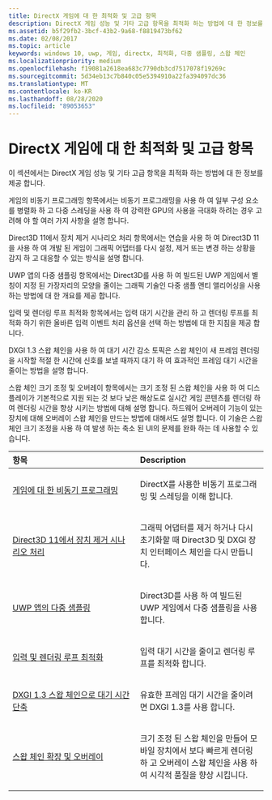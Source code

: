 ```yaml
---
title: DirectX 게임에 대 한 최적화 및 고급 항목
description: DirectX 게임 성능 및 기타 고급 항목을 최적화 하는 방법에 대 한 정보를 제공 하는 문서를 참조 하세요.
ms.assetid: b5f29fb2-3bcf-43b2-9a68-f8819473bf62
ms.date: 02/08/2017
ms.topic: article
keywords: windows 10, uwp, 게임, directx, 최적화, 다중 샘플링, 스왑 체인
ms.localizationpriority: medium
ms.openlocfilehash: f19081a2618ea683c7790db3cd7517078f19269c
ms.sourcegitcommit: 5d34eb13c7b840c05e5394910a22fa394097dc36
ms.translationtype: MT
ms.contentlocale: ko-KR
ms.lasthandoff: 08/28/2020
ms.locfileid: "89053653"
---
```

# <a name="optimization-and-advanced-topics-for-directx-games"></a>DirectX 게임에 대 한 최적화 및 고급 항목

이 섹션에서는 DirectX 게임 성능 및 기타 고급 항목을 최적화 하는 방법에 대 한 정보를 제공 합니다.

게임의 비동기 프로그래밍 항목에서는 비동기 프로그래밍을 사용 하 여 일부 구성 요소를 병렬화 하 고 다중 스레딩을 사용 하 여 강력한 GPU의 사용을 극대화 하려는 경우 고려해 야 할 여러 가지 사항을 설명 합니다.

Direct3D 11에서 장치 제거 시나리오 처리 항목에서는 연습을 사용 하 여 Direct3D 11을 사용 하 여 개발 된 게임이 그래픽 어댑터를 다시 설정, 제거 또는 변경 하는 상황을 감지 하 고 대응할 수 있는 방식을 설명 합니다.

UWP 앱의 다중 샘플링 항목에서는 Direct3D를 사용 하 여 빌드된 UWP 게임에서 별칭이 지정 된 가장자리의 모양을 줄이는 그래픽 기술인 다중 샘플 앤티 앨리어싱을 사용 하는 방법에 대 한 개요를 제공 합니다.

입력 및 렌더링 루프 최적화 항목에서는 입력 대기 시간을 관리 하 고 렌더링 루프를 최적화 하기 위한 올바른 입력 이벤트 처리 옵션을 선택 하는 방법에 대 한 지침을 제공 합니다.

DXGI 1.3 스왑 체인을 사용 하 여 대기 시간 감소 토픽은 스왑 체인이 새 프레임 렌더링을 시작할 적절 한 시간에 신호를 보낼 때까지 대기 하 여 효과적인 프레임 대기 시간을 줄이는 방법을 설명 합니다.

스왑 체인 크기 조정 및 오버레이 항목에서는 크기 조정 된 스왑 체인을 사용 하 여 디스플레이가 기본적으로 지원 되는 것 보다 낮은 해상도로 실시간 게임 콘텐츠를 렌더링 하 여 렌더링 시간을 향상 시키는 방법에 대해 설명 합니다. 하드웨어 오버레이 기능이 있는 장치에 대해 오버레이 스왑 체인을 만드는 방법에 대해서도 설명 합니다. 이 기술은 스왑 체인 크기 조정을 사용 하 여 발생 하는 축소 된 UI의 문제를 완화 하는 데 사용할 수 있습니다.

<table>
<colgroup>
<col width="50%" />
<col width="50%" />
</colgroup>
<thead>
<tr class="header">
<th align="left">항목</th>
<th align="left">Description</th>
</tr>
</thead>
<tbody>
<tr class="odd">
<td align="left"><p><a href="asynchronous-programming-directx-and-cpp.md">게임에 대 한 비동기 프로그래밍</a></p></td>
<td align="left"><p>DirectX를 사용한 비동기 프로그래밍 및 스레딩을 이해 합니다.</p></td>
</tr>
<tr class="even">
<td align="left"><p><a href="handling-device-lost-scenarios.md">Direct3D 11에서 장치 제거 시나리오 처리</a></p></td>
<td align="left"><p>그래픽 어댑터를 제거 하거나 다시 초기화할 때 Direct3D 및 DXGI 장치 인터페이스 체인을 다시 만듭니다.</p></td>
</tr>
<tr class="odd">
<td align="left"><p><a href="multisampling--multi-sample-anti-aliasing--in-windows-store-apps.md">UWP 앱의 다중 샘플링</a></p></td>
<td align="left"><p>Direct3D를 사용 하 여 빌드된 UWP 게임에서 다중 샘플링을 사용 합니다.</p></td>
</tr>
<tr class="even">
<td align="left"><p><a href="optimize-performance-for-windows-store-direct3d-11-apps-with-coredispatcher.md">입력 및 렌더링 루프 최적화</a></p></td>
<td align="left"><p>입력 대기 시간을 줄이고 렌더링 루프를 최적화 합니다.</p></td>
</tr>
<tr class="odd">
<td align="left"><p><a href="reduce-latency-with-dxgi-1-3-swap-chains.md">DXGI 1.3 스왑 체인으로 대기 시간 단축</a></p></td>
<td align="left"><p>유효한 프레임 대기 시간을 줄이려면 DXGI 1.3를 사용 합니다.</p></td>
</tr>
<tr class="even">
<td align="left"><p><a href="multisampling--scaling--and-overlay-swap-chains.md">스왑 체인 확장 및 오버레이</a></p></td>
<td align="left"><p>크기 조정 된 스왑 체인을 만들어 모바일 장치에서 보다 빠르게 렌더링 하 고 오버레이 스왑 체인을 사용 하 여 시각적 품질을 향상 시킵니다.</p></td>
</tr>
</tbody>
</table>